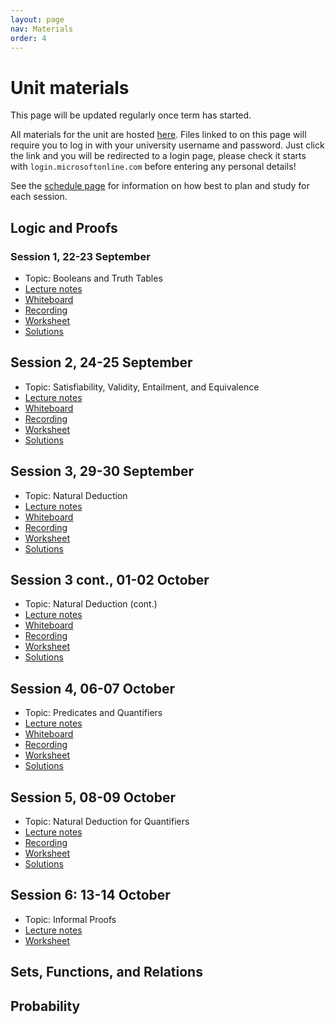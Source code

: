 ```yaml
---
layout: page
nav: Materials
order: 4
---
```


# Unit materials

This page will be updated regularly once term has started.

All materials for the unit are hosted [here](https://uob.sharepoint.com/teams/UnitTeams-COMS10014-2025-26-TB-1-A/Class%20Materials).
Files linked to on this page will require you to log in with your university username and password. Just click the link and you will be redirected to a login page, please check it starts with `login.microsoftonline.com` before entering any personal details! 
<!-- Never, ever enter your university password on a site without checking first whether it is the real login page or a fake one trying to steal your account (and your maintenance loan) - the real one starts with the address mentioned and your browser must not give any kind of security warning when you are on the page. -->

See the [schedule page](schedule.html) for information on how best to plan and study for each session.

## Logic and Proofs

### Session 1, 22-23 September

  - Topic: Booleans and Truth Tables
  - [Lecture notes](https://uob.sharepoint.com/teams/UnitTeams-COMS10014-2025-26-TB-1-A/Class%20Materials/Notes/Part%201%20-%20Logic%20and%20Proofs/01-booleans.pdf) 
  - [Whiteboard](https://uob.sharepoint.com/teams/UnitTeams-COMS10014-2025-26-TB-1-A/Class%20Materials/Notes/Part%201%20-%20Logic%20and%20Proofs/01-booleans-whiteboard.pdf) 
  - [Recording](https://mediasite.bris.ac.uk/Mediasite/Play/8a94c9c252174e7e9dce6cb2f467f96d1d)
  - [Worksheet](https://uob.sharepoint.com/teams/UnitTeams-COMS10014-2025-26-TB-1-A/Class%20Materials/Worksheets/Part%201%20-%20Logic%20and%20Proofs/w01-booleans_questions.pdf)
  - [Solutions](https://uob.sharepoint.com/teams/UnitTeams-COMS10014-2025-26-TB-1-A/Class%20Materials/Worksheets/Part%201%20-%20Logic%20and%20Proofs/w01-booleans_solutions.pdf)

## Session 2, 24-25 September

  - Topic: Satisfiability, Validity, Entailment, and Equivalence
  - [Lecture notes](https://uob.sharepoint.com/teams/UnitTeams-COMS10014-2025-26-TB-1-A/Class%20Materials/Notes/Part%201%20-%20Logic%20and%20Proofs/02-propositions.pdf)
  - [Whiteboard](https://uob.sharepoint.com/teams/UnitTeams-COMS10014-2025-26-TB-1-A/Class%20Materials/Notes/Part%201%20-%20Logic%20and%20Proofs/02-propositions-whiteboard.pdf) 
  - [Recording](https://mediasite.bris.ac.uk/Mediasite/Play/695f501726a14fb8ab9af5e4fc308a2d1d)
  - [Worksheet](https://uob.sharepoint.com/teams/UnitTeams-COMS10014-2025-26-TB-1-A/Class%20Materials/Worksheets/Part%201%20-%20Logic%20and%20Proofs/w02-propositions_questions.pdf)
  - [Solutions](https://uob.sharepoint.com/teams/UnitTeams-COMS10014-2025-26-TB-1-A/Class%20Materials/Worksheets/Part%201%20-%20Logic%20and%20Proofs/w02-propositions_solutions.pdf)

## Session 3, 29-30 September

  - Topic: Natural Deduction
  - [Lecture notes](https://uob.sharepoint.com/teams/UnitTeams-COMS10014-2025-26-TB-1-A/Class%20Materials/Notes/Part%201%20-%20Logic%20and%20Proofs/03-deduction.pdf)
  - [Whiteboard](https://uob.sharepoint.com/teams/UnitTeams-COMS10014-2025-26-TB-1-A/Class%20Materials/Notes/Part%201%20-%20Logic%20and%20Proofs/03-deduction-whiteboard.pdf) 
  - [Recording](https://mediasite.bris.ac.uk/Mediasite/Play/82cc84364e2742d4913568486fdec8851d)
  - [Worksheet](https://uob.sharepoint.com/teams/UnitTeams-COMS10014-2025-26-TB-1-A/Class%20Materials/Worksheets/Part%201%20-%20Logic%20and%20Proofs/w03-deduction_questions.pdf)
  - [Solutions](https://uob.sharepoint.com/teams/UnitTeams-COMS10014-2025-26-TB-1-A/Class%20Materials/Worksheets/Part%201%20-%20Logic%20and%20Proofs/w03-deduction_solutions.pdf)

## Session 3 cont., 01-02 October

  - Topic: Natural Deduction (cont.)
  - [Lecture notes](https://uob.sharepoint.com/teams/UnitTeams-COMS10014-2025-26-TB-1-A/Class%20Materials/Notes/Part%201%20-%20Logic%20and%20Proofs/03-deduction.pdf)
  - [Whiteboard](https://uob.sharepoint.com/teams/UnitTeams-COMS10014-2025-26-TB-1-A/Class%20Materials/Notes/Part%201%20-%20Logic%20and%20Proofs/03-deduction-whiteboard2.pdf) 
  - [Recording](https://mediasite.bris.ac.uk/Mediasite/Play/b33e6a8d7de04e5b8567eeff501a1f621d)
  - [Worksheet](https://uob.sharepoint.com/teams/UnitTeams-COMS10014-2025-26-TB-1-A/Class%20Materials/Worksheets/Part%201%20-%20Logic%20and%20Proofs/w03-deduction_questions.pdf)
  - [Solutions](https://uob.sharepoint.com/teams/UnitTeams-COMS10014-2025-26-TB-1-A/Class%20Materials/Worksheets/Part%201%20-%20Logic%20and%20Proofs/w03-deduction_solutions.pdf)


## Session 4, 06-07 October

  - Topic: Predicates and Quantifiers
  - [Lecture notes](https://uob.sharepoint.com/teams/UnitTeams-COMS10014-2025-26-TB-1-A/Class%20Materials/Notes/Part%201%20-%20Logic%20and%20Proofs/04-predicates.pdf)
  - [Whiteboard](https://uob.sharepoint.com/teams/UnitTeams-COMS10014-2025-26-TB-1-A/Class%20Materials/Notes/Part%201%20-%20Logic%20and%20Proofs/04-predicates-whiteboard.pdf) 
  - [Recording](https://mediasite.bris.ac.uk/Mediasite/Play/fce80a0caf5e4f3a8ac9a225df8ab1d71d)
  - [Worksheet](https://uob.sharepoint.com/teams/UnitTeams-COMS10014-2025-26-TB-1-A/Class%20Materials/Worksheets/Part%201%20-%20Logic%20and%20Proofs/w04-predicates_questions.pdf)
  - [Solutions](https://uob.sharepoint.com/teams/UnitTeams-COMS10014-2025-26-TB-1-A/Class%20Materials/Worksheets/Part%201%20-%20Logic%20and%20Proofs/w04-predicates_solutions.pdf)

## Session 5, 08-09 October

  - Topic: Natural Deduction for Quantifiers
  - [Lecture notes](https://uob.sharepoint.com/teams/UnitTeams-COMS10014-2025-26-TB-1-A/Class%20Materials/Notes/Part%201%20-%20Logic%20and%20Proofs/05-deduction.pdf)
  - [Recording](https://mediasite.bris.ac.uk/Mediasite/Play/3d46886d1d73426dab63adcca8c4b2981d)
  - [Worksheet](https://uob.sharepoint.com/teams/UnitTeams-COMS10014-2025-26-TB-1-A/Class%20Materials/Worksheets/Part%201%20-%20Logic%20and%20Proofs/w05-deduction_questions.pdf)
  - [Solutions](https://uob.sharepoint.com/teams/UnitTeams-COMS10014-2025-26-TB-1-A/Class%20Materials/Worksheets/Part%201%20-%20Logic%20and%20Proofs/w05-deduction_solutions.pdf)

## Session 6: 13-14 October

  - Topic: Informal Proofs
  - [Lecture notes](https://uob.sharepoint.com/teams/UnitTeams-COMS10014-2025-26-TB-1-A/Class%20Materials/Notes/Part%201%20-%20Logic%20and%20Proofs/06-informal.pdf)
  - [Worksheet](https://uob.sharepoint.com/teams/UnitTeams-COMS10014-2025-26-TB-1-A/Class%20Materials/Worksheets/Part%201%20-%20Logic%20and%20Proofs/w06-informal_questions.pdf)

## Sets, Functions, and Relations

## Probability